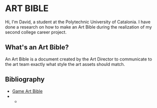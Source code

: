 # ART BIBLE

Hi, I'm David, a student at the Polytechnic University of Catalonia. I have done a research on how to make an Art Bible during the realization of my second college career project.

## What's an Art Bible?

An Art Bible is a document created by the Art Director to communicate to the art team exactly what style the art assets should match.

## Bibliography

* [Game Art Bible](https://es.slideshare.net/pencillati/game-art-bible-secret-sauce-to-making-great-game-art)
* 
     *
